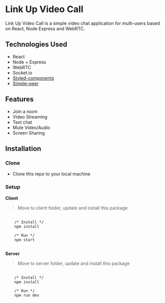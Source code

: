 # Link Up Video Call

Link Up Video Call is a simple video chat application for multi-users based on React, Node Express and WebRTC.

## Technologies Used

- React
- Node + Express
- WebRTC
- Socket.io
- [Styled-components](https://styled-components.com/)
- [Simple-peer](https://github.com/feross/simple-peer)

## Features

- Join a room
- Video Streaming
- Text chat
- Mute Video/Audio
- Screen Sharing

## Installation
### Clone
- Clone this repo to your local machine

### Setup
**Client**
> Move to client folder, update and install this package
<pre>
  <code>
    /* Install */
    npm install
    
    /* Run */
    npm start
  </code>
</pre>

**Server**
> Move to server folder, update and install this package
<pre>
  <code>
    /* Install */
    npm install
    
    /* Run */
    npm run dev
  </code>
</pre>
